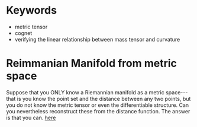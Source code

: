 # Keywords
+ metric tensor
+ cognet
+ verifying the linear relationship between mass tensor and curvature

# Reimmanian Manifold from metric space

Suppose that you ONLY know a Riemannian manifold as a metric space---that is you know the point set and the distance between any two points, but you do not know the metric tensor or even the differentiable structure. Can you nevertheless reconstruct these from the distance function. The answer is that you can.
 [here](/uploads/reimmanfrommetric.pdf)


